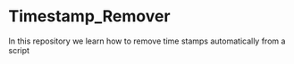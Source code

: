 # Timestamp_Remover
In this repository we learn how to remove time stamps automatically from a script
